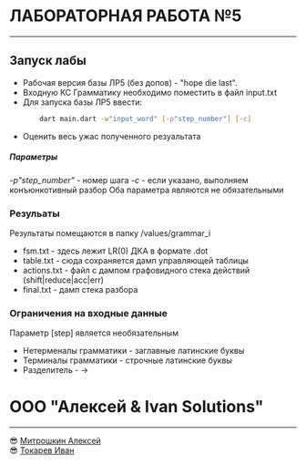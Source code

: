 # ЛАБОРАТОРНАЯ РАБОТА №5
---

## Запуск лабы
* Рабочая версия базы ЛР5 (без допов) - "hope die last". 
* Входную КС Грамматику необходимо поместить в файл input.txt
* Для запуска базы ЛР5 ввести: 
    ```bash
        dart main.dart -w"input_word" [-p"step_number"] [-c]
    ```
* Оценить весь ужас полученного резуальтата
##### Параметры 
*-p"step_number"* - номер шага
*-с* - если указано, выполняем конъюнкотивный разбор
Оба параметра являются не обязательными


### Резульаты
Результаты помещаются в папку /values/grammar_i
* fsm.txt - здесь лежит LR(0) ДКА  в формате .dot
* table.txt - сюда сохраняется дамп управляющей таблицы
* actions.txt - файл с дампом графовидного стека действий (shift|reduce|acc|err)
* final.txt - дамп стека разбора 

### Ограничения на входные данные 
Параметр [step] является необязательным 

* Нетерменалы грамматики - заглавные латинские буквы 
* Терминалы грамматики - строчные латинские буквы 
* Разделитель - ->



# ООО "Алексей & Ivan Solutions"
--- 
😎 [Митрошкин Алексей](https://github.com/Encapsulateed)\
😎 [Токарев Иван](https://github.com/IOANNVOLZHSKIY)